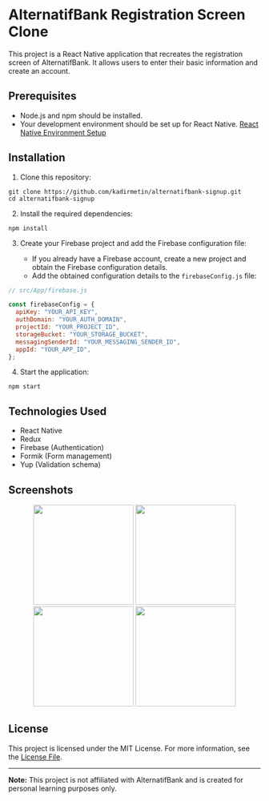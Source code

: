 # AlternatifBank Registration Screen Clone

This project is a React Native application that recreates the registration screen of AlternatifBank. It allows users to enter their basic information and create an account.

## Prerequisites

- Node.js and npm should be installed.
- Your development environment should be set up for React Native. [React Native Environment Setup](https://reactnative.dev/docs/environment-setup)

## Installation

1. Clone this repository:

```
git clone https://github.com/kadirmetin/alternatifbank-signup.git
cd alternatifbank-signup
```

2. Install the required dependencies:

```
npm install
```

3. Create your Firebase project and add the Firebase configuration file:

   - If you already have a Firebase account, create a new project and obtain the Firebase configuration details.
   - Add the obtained configuration details to the `firebaseConfig.js` file:

```javascript
// src/App/firebase.js

const firebaseConfig = {
  apiKey: "YOUR_API_KEY",
  authDomain: "YOUR_AUTH_DOMAIN",
  projectId: "YOUR_PROJECT_ID",
  storageBucket: "YOUR_STORAGE_BUCKET",
  messagingSenderId: "YOUR_MESSAGING_SENDER_ID",
  appId: "YOUR_APP_ID",
};
```

4. Start the application:

```
npm start
```

## Technologies Used

- React Native
- Redux
- Firebase (Authentication)
- Formik (Form management)
- Yup (Validation schema)

## Screenshots

<p float="left" align="center">
  <img src="https://github.com/kadirmetin/alternatifbank-signup/assets/82063998/6f7e44d5-bfe8-49ce-8a2c-9fac20f4754b" width="200" />
  <img src="https://github.com/kadirmetin/alternatifbank-signup/assets/82063998/623856b4-ec3f-4654-ac70-296aa6ca9adb" width="200" />
  <img src="https://github.com/kadirmetin/alternatifbank-signup/assets/82063998/ef51ffe9-103a-4cf4-a5d9-5a0d51dfd224" width="200" />
  <img src="https://github.com/kadirmetin/alternatifbank-signup/assets/82063998/59c2be16-abd9-4888-8260-15aa8c2cd371" width="200" />
</p>

## License

This project is licensed under the MIT License. For more information, see the [License File](LICENSE).

---

**Note:** This project is not affiliated with AlternatifBank and is created for personal learning purposes only.

```
